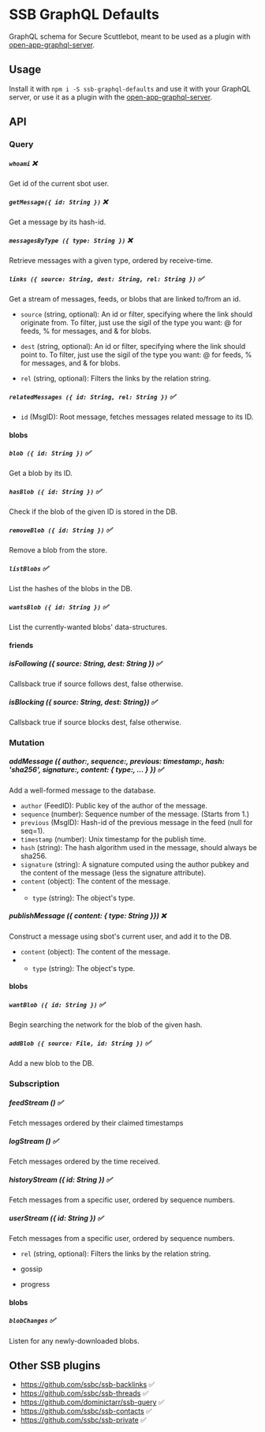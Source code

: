# SSB GraphQL Defaults

GraphQL schema for Secure Scuttlebot, meant to be used as a plugin with [open-app-graphql-server](https://github.com/open-app/open-app-graphql-server).

## Usage

Install it with `npm i -S ssb-graphql-defaults` and use it with your GraphQL server, or use it as a plugin with the [open-app-graphql-server](https://github.com/open-app/open-app-graphql-server).

## API

### Query

##### `whoami` :x:
Get id of the current sbot user.

##### `getMessage({ id: String })` :x:
Get a message by its hash-id.

##### `messagesByType ({ type: String })` :x:
Retrieve messages with a given type, ordered by receive-time.

##### `links ({ source: String, dest: String, rel: String })` :white_check_mark:
Get a stream of messages, feeds, or blobs that are linked to/from an id.

- `source` (string, optional): An id or filter, specifying where the link should originate from. To filter, just use the sigil of the type you want: @ for feeds, % for messages, and & for blobs.
- `dest` (string, optional): An id or filter, specifying where the link should point to. To filter, just use the sigil of the type you want: @ for feeds, % for messages, and & for blobs.

- `rel` (string, optional): Filters the links by the relation string.

##### `relatedMessages ({ id: String, rel: String })` :white_check_mark:
- `id` (MsgID): Root message, fetches messages related message to its ID.

#### blobs

##### `blob ({ id: String })` :white_check_mark:
Get a blob by its ID.

##### `hasBlob ({ id: String })` :white_check_mark:
Check if the blob of the given ID is stored in the DB.

##### `removeBlob ({ id: String })` :white_check_mark:
Remove a blob from the store.

##### `listBlobs` :white_check_mark:
List the hashes of the blobs in the DB.

##### `wantsBlob ({ id: String })` :white_check_mark:
List the currently-wanted blobs' data-structures.

#### friends

##### isFollowing ({ source: String, dest: String }) :white_check_mark:
Callsback true if source follows dest, false otherwise.

##### isBlocking ({ source: String, dest: String}) :white_check_mark:
Callsback true if source blocks dest, false otherwise.



### Mutation
##### addMessage ({ author:, sequence:, previous: timestamp:, hash: 'sha256', signature:, content: { type:, ... } }) :white_check_mark:
Add a well-formed message to the database.

- `author` (FeedID): Public key of the author of the message.
- `sequence` (number): Sequence number of the message. (Starts from 1.)
- `previous` (MsgID): Hash-id of the previous message in the feed (null for seq=1).
- `timestamp` (number): Unix timestamp for the publish time.
- `hash` (string): The hash algorithm used in the message, should always be sha256.
- `signature` (string): A signature computed using the author pubkey and the content of the message (less the signature attribute).
- `content` (object): The content of the message.
- - `type` (string): The object's type.

##### publishMessage ({ content: { type: String }}) :x:
Construct a message using sbot's current user, and add it to the DB.

- `content` (object): The content of the message.
- - `type` (string): The object's type.

#### blobs

##### `wantBlob ({ id: String })` :white_check_mark:
Begin searching the network for the blob of the given hash.

##### `addBlob ({ source: File, id: String })` :white_check_mark:
Add a new blob to the DB.

### Subscription

##### feedStream () :white_check_mark:
Fetch messages ordered by their claimed timestamps

##### logStream () :white_check_mark:
Fetch messages ordered by the time received.

##### historyStream ({ id: String }) :white_check_mark:
Fetch messages from a specific user, ordered by sequence numbers.

##### userStream ({ id: String }) :white_check_mark:
Fetch messages from a specific user, ordered by sequence numbers.

- `rel` (string, optional): Filters the links by the relation string.

- gossip
- progress

#### blobs

##### `blobChanges` :white_check_mark:
Listen for any newly-downloaded blobs.


## Other SSB plugins

- https://github.com/ssbc/ssb-backlinks :white_check_mark:
- https://github.com/ssbc/ssb-threads :white_check_mark:
- https://github.com/dominictarr/ssb-query :white_check_mark:
- https://github.com/ssbc/ssb-contacts :white_check_mark:
- https://github.com/ssbc/ssb-private :white_check_mark: